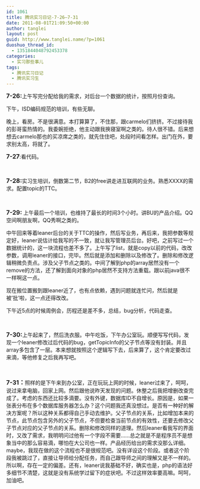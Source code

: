 ```yaml
---
id: 1061
title: 腾讯实习日记-7-26—7-31
date: 2011-08-01T21:09:50+00:00
author: tanglei
layout: post
guid: http://www.tanglei.name/?p=1061
duoshuo_thread_id:
  - 1351844048792453378
categories:
  - 实习那些事儿
tags:
  - 腾讯实习日记
  - 腾讯实习生
---
```

<span style="font-size:12pt"><strong>7-26:</strong></span>上午写完分配给我的需求，对后台一个数据的统计，按照月份查询。 

下午，ISD编码规范的培训，有些无聊。 

晚上，看房。不是很满意。本打算算了，不住那，跟carmelo们挤挤。不过接待我的彭哥蛮热情的。我委婉拒绝，他主动跟我换寝室啊之类的。待人很不错。后来想想去carmelo那也的买凉席之类的，就先住住吧，处段时间看怎样。出门在外，要求别太高，将就了。 

<span style="font-size:12pt"><strong>7-27</strong></span>:看代码。 

 

<span style="font-size:12pt"><strong>7-28:</strong></span>实习生培训，倒数第二节，B2的free讲走进互联网的业务。熟悉XXXX的需求。配置topic的TTC。 

 

<span style="font-size:12pt"><strong>7-29: </strong></span>上午最后一个培训，也维持了最长的时间3个小时。讲BU的产品介绍。QQ空间啊朋友啊，QQ秀啊之类的。 

中午回来等着leaner后台的关于TTC的操作，然后写业务，再后来，我把参数等规定好，leaner说估计给我写的不一致，就让我写管理员后台。好吧，之前写过一个数据统计的，这一块流程也差不多了。上午写了list，就是copy以前的代码，改改参数，调用leaner的接口，完毕。然后就是添加和删除以及修改了。删除和修改逻辑稍微负责点。涉及父子节点之类的。中间了解到php的array居然没有一个remove的方法，还了解到面向对象的php居然不支持方法重载。跟以前java很不一样啊这一点。 

现在搬位置搬到跟leaner近了，也有点依赖，遇到问题就连忙问，然后就是被&#8217;批&#8217;啦，这一点还得改改。 

下午近5点的时候周例会，历程还是差不多，总结，bug分析，代码走查。 

 

<span style="font-size:12pt"><strong>7-30:</strong></span>上午起来了，然后洗衣服。中午吃饭，下午办公室玩。顺便写写代码，发现一个leaner修改过后代码的bug，getTopicInfo的父子节点等没有封装。并且array多包含了一层。本来想就按照这个逻辑写下去，后来算了，这个肯定要改过来滴，等他修复之后我再写吧。 

 

<span style="font-size:12pt"><strong>7-31：</strong></span>照样的是下午来到办公室，正在玩玩上网的时候，leaner过来了，呵呵，说过来拿电脑，回家上网。然后跟他说昨天发现的问题。休整之后我把增删改查完成了。考虑的东西还比较多滴要。没有外键，数据库ID不自增长。原因是，如果一张表分布在多个数据库服务器怎么办？这个问题我还真没想过。是否有一种好的解决方案呢？所以这种关系都得自己手动去维护。父子节点的关系，比如增加本来的节点，此节点包含另外的父子节点，不但要检查当前节点的有效性，还要去修改父子节点对应的父子节点的关系。删除和修改同样的道理。然后leaner看我写的界面时，又改了需求，我明明问过他有一个字段不需要……总之就是不是程序员不是想象当中的那么容易滴，哪怕在大公司也一样。产品经历给出的需求没那么详细。maybe，我现在做的这个流程也不是很规范吧。没有详设这个阶段。或者这个阶段我被跳过了，直接让导师给分配任务，而自己跟导师之间的理解又是不一样的。所以啊，存在一定的偏差。还有，leaner说我基础不好，确实也是，php的语法好多细节不清楚，这就是没有系统学过留下的症状吧。不过这样效率要高嘛。呵呵，加油吧。
